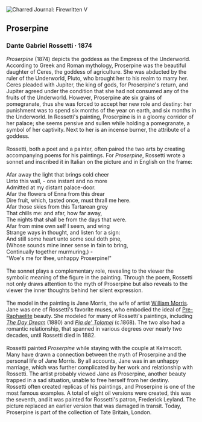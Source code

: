 <div class="artwork-of-the-day">
  <div class="container">
    <div class="img-wrapper">
      <img
        src="https://uploads0.wikiart.org/images/dante-gabriel-rossetti/proserpine-1874.jpg!Large.jpg"
        alt="Charred Journal: Firewritten V" />
    </div>
    <div class="artwork-detail">
      <div class="artwork-origin"> 
        <h2 class="artwork-name">Proserpine</h2>
        <h3 class="artist">
          Dante Gabriel Rossetti
                    ·  1874
        </h3>
      </div>
      <p class="description">
        <span class="artwork-description-text ng-binding" ng-bind-html="viewModel.ArtworkOfTheDay.Description | unsafe"><i>Proserpine</i> (1874) depicts the goddess as the Empress of the Underworld.  According to Greek and Roman mythology, Proserpine was the beautiful daughter of Ceres, the goddess of agriculture. She was abducted by the ruler of the Underworld, Pluto, who brought her to his realm to marry her. Ceres pleaded with Jupiter, the king of gods, for Proserpine's return, and Jupiter agreed under the condition that she had not consumed any of the fruits of the Underworld. However, Proserpine ate six grains of pomegranate, thus she was forced to accept her new role and destiny: her punishment was to spend six months of the year on earth, and six months in the Underworld. In Rossetti's painting, Proserpine is in a gloomy corridor of her palace; she seems pensive and sullen while holding a pomegranate, a symbol of her captivity. Next to her is an incense burner, the attribute of a goddess.<br><br>Rossetti, both a poet and a painter, often paired the two arts by creating accompanying poems for his paintings. For <i>Proserpine</i>, Rossetti wrote a sonnet and inscribed it in Italian on the picture and in English on the frame:<br><br>Afar away the light that brings cold cheer<br>Unto this wall, - one instant and no more<br>Admitted at my distant palace-door.<br>Afar the flowers of Enna from this drear<br>Dire fruit, which, tasted once, must thrall me here.<br>Afar those skies from this Tartarean grey<br>That chills me: and afar, how far away,<br>The nights that shall be from the days that were.<br>Afar from mine own self I seem, and wing<br>Strange ways in thought, and listen for a sign:<br>And still some heart unto some soul doth pine,<br>(Whose sounds mine inner sense in fain to bring,<br>Continually together murmuring,) -<br>"Woe's me for thee, unhappy Proserpine!"<br><br>The sonnet plays a complementary role, revealing to the viewer the symbolic meaning of the figure in the painting. Through the poem, Rossetti not only draws attention to the myth of Proserpine but also reveals to the viewer the inner thoughts behind her silent expression. <br><br>The model in the painting is Jane Morris, the wife of artist <a target="_blank" href="https://www.wikiart.org/en/william-morris">William Morris</a>. Jane was one of Rossetti's favorite muses, who embodied the ideal of <a target="_blank" href="https://www.wikiart.org/en/artists-by-painting-school/pre-raphaelite-brotherhood">Pre-Raphaelite</a> beauty. She modeled for many of Rossetti's paintings, including <a target="_blank" href="https://www.wikiart.org/en/dante-gabriel-rossetti/the-day-dream-1880"><i>The Day Dream</i></a> (1880) and <a target="_blank" href="https://www.wikiart.org/en/dante-gabriel-rossetti/the-pia-of-tolomei-1880"><i>Pia de' Tolomei</i></a> (c.1868). The two also had a romantic relationship, that spanned in various degrees over nearly two decades, until Rossetti died in 1882.<br><br>Rossetti painted <i>Proserpine</i> while staying with the couple at Kelmscott. Many have drawn a connection between the myth of Proserpine and the personal life of Jane Morris. By all accounts, Jane was in an unhappy marriage, which was further complicated by her work and relationship with Rossetti.  The artist probably viewed Jane as Proserpine, another beauty trapped in a sad situation, unable to free herself from her destiny. <br>Rossetti often created replicas of his paintings, and Proserpine is one of the most famous examples. A total of eight oil versions were created, this was the seventh, and it was painted for Rossetti's patron, Frederick Leyland. The picture replaced an earlier version that was damaged in transit. Today, Proserpine is part of the collection of Tate Britain, London.</span>
                        <div class="text-shadow-container" ng-show="showShadow" style=""></div>
      </p>
    </div>
  </div>

</div>
